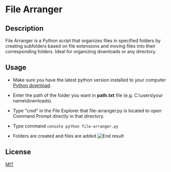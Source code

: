 # File Arranger

## Description

File Arranger is a Python script that organizes files in  specified folders by creating subfolders based on file extensions 
and moving files into their corresponding folders. Ideal for organizing downloads or any directory.

## Usage
- Make sure you have the latest python version installed to your computer [Python download](https://www.python.org/downloads/).

- Enter the path of the folder you want in **path.txt** file (e.g. C:\users\your name\downloads).

- Type "cmd" in the File Explorer that file-arranger.py is located to open Command Prompt directly in that directory.

- Type command
```console python file-arranger.py```
- Folders are created and files are added
![End result](img/folders.jpg)

## License

[MIT](https://choosealicense.com/licenses/mit/)